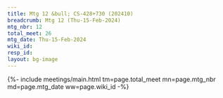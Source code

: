```yaml
---
title: Mtg 12 &bull; CS-428+730 (202410)
breadcrumb: Mtg 12 (Thu-15-Feb-2024)
mtg_nbr: 12
total_meet: 26
mtg_date: Thu-15-Feb-2024
wiki_id: 
resp_id: 
layout: bg-image
---
```


{%- include meetings/main.html
    tm=page.total_meet
    mn=page.mtg_nbr
    md=page.mtg_date
    ww=page.wiki_id
-%}
